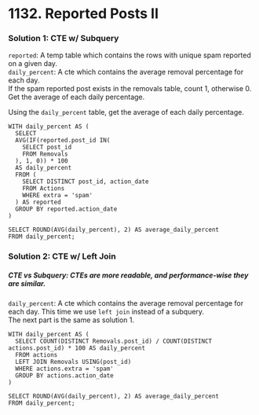 # 1132. Reported Posts II

### Solution 1: CTE w/ Subquery

`reported`: A temp table which contains the rows with unique spam reported on a given day.  
`daily_percent`: A cte which contains the average removal percentage for each day.  
If the spam reported post exists in the removals table, count 1, otherwise 0. Get the average of each daily percentage.  

Using the `daily_percent` table, get the average of each daily percentage.  

```
WITH daily_percent AS (
  SELECT 
  AVG(IF(reported.post_id IN(
    SELECT post_id
    FROM Removals
  ), 1, 0)) * 100
  AS daily_percent
  FROM (
    SELECT DISTINCT post_id, action_date
    FROM Actions 
    WHERE extra = 'spam'
  ) AS reported
  GROUP BY reported.action_date
)

SELECT ROUND(AVG(daily_percent), 2) AS average_daily_percent
FROM daily_percent;
```

### Solution 2: CTE w/ Left Join

##### CTE vs Subquery: CTEs are more readable, and performance-wise they are similar.

`daily_percent`: A cte which contains the average removal percentage for each day. This time we use `left join` instead of a subquery.  
The next part is the same as solution 1.

```
WITH daily_percent AS (
  SELECT COUNT(DISTINCT Removals.post_id) / COUNT(DISTINCT actions.post_id) * 100 AS daily_percent
  FROM actions
  LEFT JOIN Removals USING(post_id)
  WHERE actions.extra = 'spam'
  GROUP BY actions.action_date
)

SELECT ROUND(AVG(daily_percent), 2) AS average_daily_percent
FROM daily_percent;
```